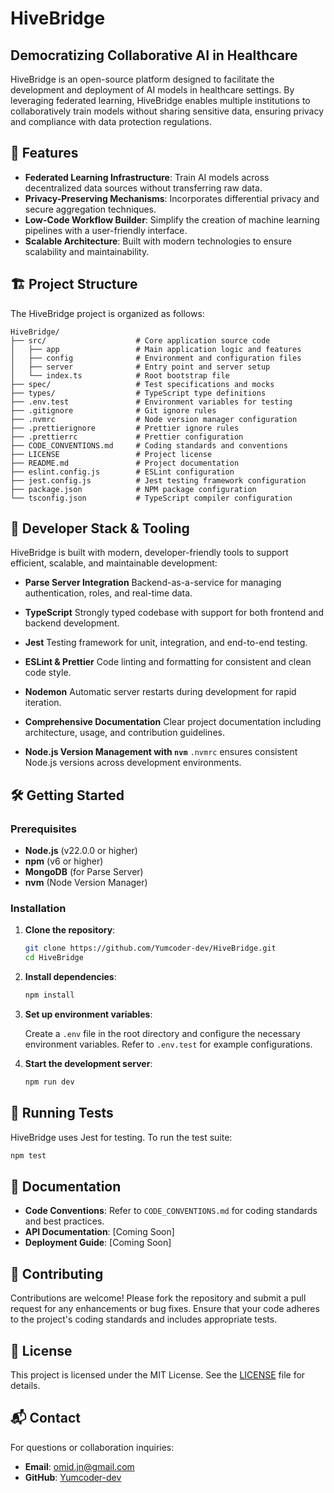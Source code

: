 # HiveBridge

## Democratizing Collaborative AI in Healthcare

HiveBridge is an open-source platform designed to facilitate the development and deployment of AI models in healthcare settings. By leveraging federated learning, HiveBridge enables multiple institutions to collaboratively train models without sharing sensitive data, ensuring privacy and compliance with data protection regulations.

## 🚀 Features

- **Federated Learning Infrastructure**: Train AI models across decentralized data sources without transferring raw data.
- **Privacy-Preserving Mechanisms**: Incorporates differential privacy and secure aggregation techniques.
- **Low-Code Workflow Builder**: Simplify the creation of machine learning pipelines with a user-friendly interface.
- **Scalable Architecture**: Built with modern technologies to ensure scalability and maintainability.

## 🏗️ Project Structure

The HiveBridge project is organized as follows:

```plaintext
HiveBridge/
├── src/                    # Core application source code
│   ├── app                 # Main application logic and features
│   ├── config              # Environment and configuration files
│   ├── server              # Entry point and server setup
│   └── index.ts            # Root bootstrap file
├── spec/                   # Test specifications and mocks
├── types/                  # TypeScript type definitions
├── .env.test               # Environment variables for testing
├── .gitignore              # Git ignore rules
├── .nvmrc                  # Node version manager configuration
├── .prettierignore         # Prettier ignore rules
├── .prettierrc             # Prettier configuration
├── CODE_CONVENTIONS.md     # Coding standards and conventions
├── LICENSE                 # Project license
├── README.md               # Project documentation
├── eslint.config.js        # ESLint configuration
├── jest.config.js          # Jest testing framework configuration
├── package.json            # NPM package configuration
└── tsconfig.json           # TypeScript compiler configuration
```

## 🧰 Developer Stack & Tooling

HiveBridge is built with modern, developer-friendly tools to support efficient, scalable, and maintainable development:

- **Parse Server Integration**
  Backend-as-a-service for managing authentication, roles, and real-time data.

- **TypeScript**
  Strongly typed codebase with support for both frontend and backend development.

- **Jest**
  Testing framework for unit, integration, and end-to-end testing.

- **ESLint & Prettier**
  Code linting and formatting for consistent and clean code style.

- **Nodemon**
  Automatic server restarts during development for rapid iteration.

- **Comprehensive Documentation**
  Clear project documentation including architecture, usage, and contribution guidelines.

- **Node.js Version Management with `nvm`**
  `.nvmrc` ensures consistent Node.js versions across development environments.

## 🛠️ Getting Started

### Prerequisites

- **Node.js** (v22.0.0 or higher)
- **npm** (v6 or higher)
- **MongoDB** (for Parse Server)
- **nvm** (Node Version Manager)

### Installation

1. **Clone the repository**:

    ```bash
    git clone https://github.com/Yumcoder-dev/HiveBridge.git
    cd HiveBridge
    ```

2. **Install dependencies**:

    ```bash
    npm install
    ```

3. **Set up environment variables**:

    Create a `.env` file in the root directory and configure the necessary environment variables. Refer to `.env.test` for example configurations.

4. **Start the development server**:

    ```bash
    npm run dev
    ```

## 🧪 Running Tests

HiveBridge uses Jest for testing. To run the test suite:

```bash
npm test
```

## 📄 Documentation

- **Code Conventions**: Refer to `CODE_CONVENTIONS.md` for coding standards and best practices.
- **API Documentation**: \[Coming Soon]
- **Deployment Guide**: \[Coming Soon]

## 🤝 Contributing

Contributions are welcome! Please fork the repository and submit a pull request for any enhancements or bug fixes. Ensure that your code adheres to the project's coding standards and includes appropriate tests.

## 📄 License

This project is licensed under the MIT License. See the [LICENSE](LICENSE) file for details.

## 📬 Contact

For questions or collaboration inquiries:

- **Email**: [omid.jn@gmail.com](mailto:omid.jn@gmail.com)
- **GitHub**: [Yumcoder-dev](https://github.com/Yumcoder-dev)
